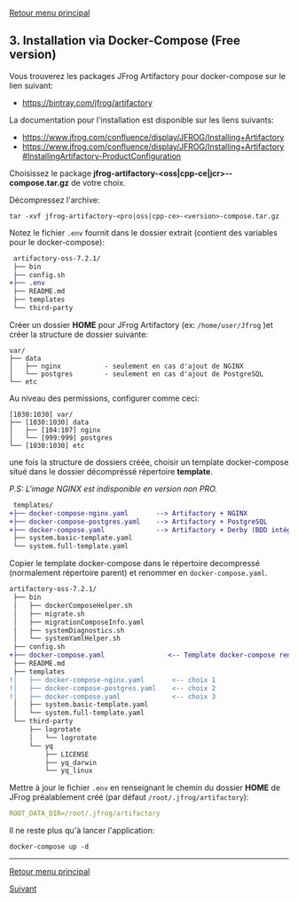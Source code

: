 [Retour menu principal](../README.md)

## 3. Installation via Docker-Compose (Free version)

Vous trouverez les packages JFrog Artifactory pour docker-compose sur le lien suivant:

- https://bintray.com/jfrog/artifactory

La documentation pour l'installation est disponible sur les liens suivants:

- https://www.jfrog.com/confluence/display/JFROG/Installing+Artifactory
- https://www.jfrog.com/confluence/display/JFROG/Installing+Artifactory#InstallingArtifactory-ProductConfiguration


Choisissez le package **jfrog-artifactory-<oss|cpp-ce|jcr>-<version>-compose.tar.gz** de votre choix.

Décompressez l'archive:

```shell
tar -xvf jfrog-artifactory-<pro|oss|cpp-ce>-<version>-compose.tar.gz
```

Notez le fichier ```.env``` fournit dans le dossier extrait (contient des variables pour le docker-compose):

```diff
 artifactory-oss-7.2.1/
 ├── bin
 ├── config.sh
+├── .env
 ├── README.md
 ├── templates
 └── third-party
```

Créer un dossier **HOME** pour JFrog Artifactory (ex: ```/home/user/Jfrog``` )et créer la structure de dossier suivante:

```console
var/
├── data
│   ├── nginx           - seulement en cas d'ajout de NGINX
│   └── postgres        - seulement en cas d'ajout de PostgreSQL
└── etc
```

Au niveau des permissions, configurer comme ceci:

```console
[1030:1030] var/
├── [1030:1030] data
│   ├── [104:107] nginx
│   └── [999:999] postgres
└── [1030:1030] etc
```

une fois la structure de dossiers créée, choisir un template docker-compose situé dans le dossier décompréssé répertoire **template**.

_P.S: L'image NGINX est indisponible en version non PRO._

```diff
 templates/
+├── docker-compose-nginx.yaml       --> Artifactory + NGINX
+├── docker-compose-postgres.yaml    --> Artifactory + PostgreSQL
+├── docker-compose.yaml             --> Artifactory + Derby (BDD intégrée)
 ├── system.basic-template.yaml
 └── system.full-template.yaml
```

Copier le template docker-compose dans le répertoire decompressé (normalement répertoire parent) et renommer en ```docker-compose.yaml```.

```diff
artifactory-oss-7.2.1/
 ├── bin
 │   ├── dockerComposeHelper.sh
 │   ├── migrate.sh
 │   ├── migrationComposeInfo.yaml
 │   ├── systemDiagnostics.sh
 │   └── systemYamlHelper.sh
 ├── config.sh
+├── docker-compose.yaml                <-- Template docker-compose renommé et copié dans la dossier décompressé
 ├── README.md
 ├── templates
!│   ├── docker-compose-nginx.yaml       <-- choix 1
!│   ├── docker-compose-postgres.yaml    <-- choix 2
!│   ├── docker-compose.yaml             <-- choix 3
 │   ├── system.basic-template.yaml
 │   └── system.full-template.yaml
 └── third-party
     ├── logrotate
     │   └── logrotate
     └── yq
         ├── LICENSE
         ├── yq_darwin
         └── yq_linux
```

Mettre à jour le fichier ```.env``` en renseignant le chemin du dossier **HOME** de JFrog préalablement créé (par défaut ```/root/.jfrog/artifactory```):

```yml
ROOT_DATA_DIR=/root/.jfrog/artifactory
```

Il ne reste plus qu'à lancer l'application:

```shell
docker-compose up -d
```

---------------------------------------------------------------------------------------------------------------------------------

[Retour menu principal](../README.md)

[Suivant](04-Installation-version-pro.md)
